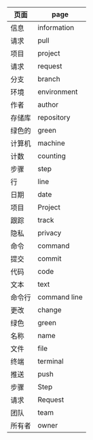 | 页面   | page         |
| ------ | ------------ |
| 信息   | information  |
| 请求   | pull         |
| 项目   | project      |
| 请求   | request      |
| 分支   | branch       |
| 环境   | environment  |
| 作者   | author       |
| 存储库 | repository   |
| 绿色的 | green        |
| 计算机 | machine      |
| 计数   | counting     |
| 步骤   | step         |
| 行     | line         |
| 日期   | date         |
| 项目   | Project      |
| 跟踪   | track        |
| 隐私   | privacy      |
| 命令   | command      |
| 提交   | commit       |
| 代码   | code         |
| 文本   | text         |
| 命令行 | command line |
| 更改   | change       |
| 绿色   | green        |
| 名称   | name         |
| 文件   | file         |
| 终端   | terminal     |
| 推送   | push         |
| 步骤   | Step         |
| 请求   | Request      |
| 团队   | team         |
| 所有者 | owner        |